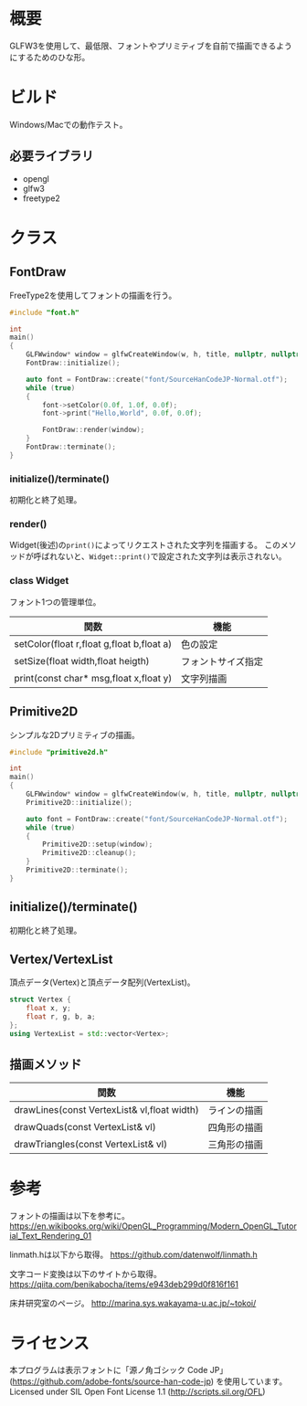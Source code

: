 # 概要

GLFW3を使用して、最低限、フォントやプリミティブを自前で描画できるようにするためのひな形。

# ビルド

Windows/Macでの動作テスト。

## 必要ライブラリ

- opengl
- glfw3
- freetype2

# クラス

## FontDraw

FreeType2を使用してフォントの描画を行う。

```c++
#include "font.h"

int
main()
{
    GLFWwindow* window = glfwCreateWindow(w, h, title, nullptr, nullptr);
    FontDraw::initialize();

    auto font = FontDraw::create("font/SourceHanCodeJP-Normal.otf");
    while (true)
    {
        font->setColor(0.0f, 1.0f, 0.0f);
        font->print("Hello,World", 0.0f, 0.0f);

        FontDraw::render(window);
    }
    FontDraw::terminate();
}
```

### initialize()/terminate()
初期化と終了処理。

### render()
Widget(後述)の`print()`によってリクエストされた文字列を描画する。
このメソッドが呼ばれないと、`Widget::print()`で設定された文字列は表示されない。

### class Widget
フォント1つの管理単位。

| 関数                                      | 機能               |
| ----------------------------------------- | ------------------ |
| setColor(float r,float g,float b,float a) | 色の設定           |
| setSize(float width,float heigth)         | フォントサイズ指定 |
| print(const char* msg,float x,float y)    | 文字列描画         |


## Primitive2D

シンプルな2Dプリミティブの描画。

```c++
#include "primitive2d.h"

int
main()
{
    GLFWwindow* window = glfwCreateWindow(w, h, title, nullptr, nullptr);
    Primitive2D::initialize();

    auto font = FontDraw::create("font/SourceHanCodeJP-Normal.otf");
    while (true)
    {
        Primitive2D::setup(window);
        Primitive2D::cleanup();
    }
    Primitive2D::terminate();
}
```

## initialize()/terminate()
初期化と終了処理。

## Vertex/VertexList
頂点データ(Vertex)と頂点データ配列(VertexList)。
```c++
struct Vertex {
    float x, y;
    float r, g, b, a;
};
using VertexList = std::vector<Vertex>;
```

## 描画メソッド

| 関数                                        | 機能         |
| ------------------------------------------- | ------------ |
| drawLines(const VertexList& vl,float width) | ラインの描画 |
| drawQuads(const VertexList& vl)             | 四角形の描画 |
| drawTriangles(const VertexList& vl)         | 三角形の描画 |


# 参考

フォントの描画は以下を参考に。
https://en.wikibooks.org/wiki/OpenGL_Programming/Modern_OpenGL_Tutorial_Text_Rendering_01

linmath.hは以下から取得。
https://github.com/datenwolf/linmath.h

文字コード変換は以下のサイトから取得。
https://qiita.com/benikabocha/items/e943deb299d0f816f161

床井研究室のページ。
http://marina.sys.wakayama-u.ac.jp/~tokoi/

# ライセンス

本プログラムは表示フォントに「源ノ角ゴシック Code JP」(https://github.com/adobe-fonts/source-han-code-jp) を使用しています。
Licensed under SIL Open Font License 1.1 (http://scripts.sil.org/OFL)
